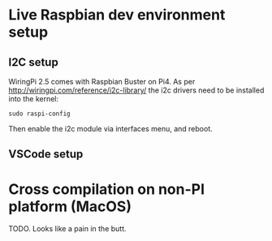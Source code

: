 # Live Raspbian dev environment setup

## I2C setup

WiringPi 2.5 comes with Raspbian Buster on Pi4.
As per http://wiringpi.com/reference/i2c-library/ the i2c drivers need to be installed into the kernel:

```
sudo raspi-config
```
Then enable the i2c module via interfaces menu, and reboot.

## VSCode setup



# Cross compilation on non-PI platform (MacOS)

TODO. Looks like a pain in the butt.